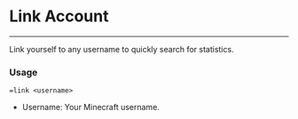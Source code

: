 # Link Account
---
Link yourself to any username to quickly search for statistics.

### Usage
```
=link <username>
```
* Username: Your Minecraft username. 
